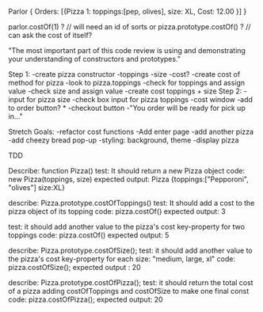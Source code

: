 
Parlor {
  Orders: [{Pizza 1: toppings:[pep, olives], size: XL, Cost: 12.00 }]
}

parlor.costOf(1) ? // will need an id of sorts
or
pizza.prototype.costOf() ? // can ask the cost of itself?

"The most important part of this code review is using and demonstrating your understanding of constructors and prototypes."

Step 1:
-create pizza constructor
  -toppings
  -size
  -cost?
-create cost of method for pizza
  -look to pizza.toppings
    -check for toppings and assign value
    -check size and assign value
    -create cost toppings + size
Step 2:
-input for pizza size
-check box input for pizza toppings
-cost window
-add to order button? *
-checkout button
  -"You order will be ready for pick up in..."

Stretch Goals:
-refactor cost functions
-Add enter page
-add another pizza 
-add cheezy bread pop-up
-styling: background, theme
-display pizza


TDD

Describe: function Pizza()
test: It should return a new Pizza object
code: new Pizza(toppings, size)
expected output: Pizza {toppings:["Pepporoni", "olives"] size:XL}

describe: Pizza.prototype.costOfToppings()
test: It should add a cost to the pizza object of its topping
code: pizza.costOf()
expected output: 3

test: it should add another value to the pizza's cost key-property for two toppings
code: pizza.costOf()
expected output: 5

describe: Pizza.prototype.costOfSize();
test: it should add another value to the pizza's cost key-property for each size: "medium, large, xl"
code: pizza.costOfSize();
expected output : 20

describe: Pizza.prototype.costOfPizza();
test: it should return the total cost of a pizza adding costOfToppings and costOfSize to make one final const
code: pizza.costOfPizza();
expected output: 20